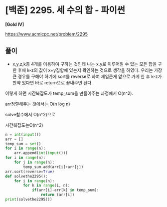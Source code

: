 # [백준] 2295. 세 수의 합 - 파이썬

**[Gold IV]**



https://www.acmicpc.net/problem/2295



## 풀이

- x,y,z,k총 4개를 이용하여 구하는 것인데 나는 x.y로 이루어질 수 있는 모든 합을 구한 후에 k-z의 값이 x+y집합에 있는지 확인하는 것으로 생각을 하였다. 
우리는 가장 큰 경우를 구해야 하기에 sort를 reverse로 하여 제일큰게 앞으로 가게 한 후 k-z가 만약 있다면 바로 return으로 끝내주면 된다. 

이렇게 하면 시간복잡도가 temp_sum을 만들어주는 과정에서 O(n^2).

arr정렬해주는 것에서는 O(n log n)

solve함수에서 O(n^2)으로 

시간복잡도는O(n^2)


```python
n = int(input())    
arr = []
temp_sum = set()
for i in range(n):
    arr.append(int(input()))
for i in range(n):
    for j in range(n):
        temp_sum.add(arr[i]+arr[j])
arr.sort(reverse=True)
def solvethe2295():
    for i in range(n):
        for k in range(i, n):
            if(arr[i]-arr[k] in temp_sum):
                return (arr[i])
print(solvethe2295())
```

